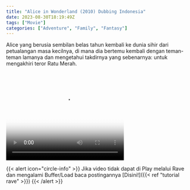 ```yaml
---
title: "Alice in Wonderland (2010) Dubbing Indonesia"
date: 2023-08-30T18:19:49Z
tags: ["Movie"]
categories: ["Adventure", "Family", "Fantasy"]
---
```


Alice yang berusia sembilan belas tahun kembali ke dunia sihir dari petualangan masa kecilnya, di mana dia bertemu kembali dengan teman-teman lamanya dan mengetahui takdirnya yang sebenarnya: untuk mengakhiri teror Ratu Merah.

<video width="320" height="240" poster="https://www.themoviedb.org/t/p/original/k3raPB3q0sBg7Zg4P8Wp5YHUOv4.jpg" controls>
  <source src="https://kp3d-my.sharepoint.com/personal/ryoo_kp3d_onmicrosoft_com/_layouts/15/download.aspx?share=EYTuq9RMiDpOhnfIoUAAXUwBfP_V2R88cgEcnHBUM1brzA" type="video/mp4">
</video>

{{< alert icon="circle-info" >}}
Jika video tidak dapat di Play melalui Rave dan mengalami Buffer/Load baca postingannya [Disini!]({{< ref "tutorial rave" >}})
{{< /alert >}}
